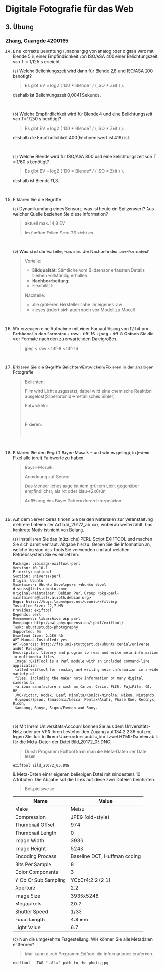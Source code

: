 # Digitale Fotografie für das Web

## 3. Übung

### Zhang, Guangde 4200165

14. Eine korrekte Belichtung (unabhängig von analog oder digital) wird mit Blende 5,6, einer Empfindlichkeit von ISO/ASA 400 einer Belichtungszeit von T = 1/125 s erreicht.

    (a) Welche Belichtungszeit wird dann für Blende 2,8 und ISO/ASA 200 benötigt?

    >   Es gibt EV = log2 ( 100 * Blende² / ( ISO * Zeit ) ).

    deshalb ist Belichtungszeit 0,0041 Sekunde.

    ​

    (b) Welche Empfindlichkeit wird für Blende 4 und eine Belichtungszeit von T=1/250 s benötigt?

    >   Es gibt EV = log2 ( 100 * Blende² / ( ISO * Zeit ) ).

    deshalb die Empfindlichkeit 400(Rechnenswert ist 419) ist.

    ​

    (c) Welche Blende wird für ISO/ASA 800 und eine Belichtungszeit von T = 1/60 s
    benötigt?

    >   Es gibt EV = log2 ( 100 * Blende² / ( ISO * Zeit ) ).

    deshalb ist Blende 11,3.

    ​



15. Erklären Sie die Begriffe

    (a) Dynamikumfang eines Sensors; was ist heute ein Spitzenwert? Aus welcher Quelle beziehen Sie diese Information?

    >   aktuell max. 14,8 EV
    >
    >   Im funften Folien Seite 26 steht es.

    ​

    (b) Was sind die Vorteile, was sind die Nachteile des raw-Formates?

    >   Vorteile:
    >
    >   -   **Bildqualität**: Sämtliche vom Bildsensor erfassten Details bleiben vollständig erhalten.
    >   -   **Nachbearbeitung**: 
    >   -   Flexibilität:
    >
    >   Nachteile:
    >
    >   -   alle größeren Hersteller habe ihr eigenes raw
    >   -   dieses ändert sich auch noch von Modell zu Modell

    ​

16. Wir erzeugen eine Aufnahme mit einer Farbauflösung von 12 bit pro Farbkanal in
    den Formaten
    • raw
    • tiff-16
    • jpeg
    • tiff-8
    Ordnen Sie die vier Formate nach den zu erwartenden Dateigrößen.

    >   jpeg < raw < tiff-8 < tiff-16

    ​

17. Erklären Sie die Begriffe Belichten/Entwickeln/Fixieren in der analogen Fotografie

    >   Belichten:
    >
    >   Film wird Licht ausgesetzt, dabei wird eine chemische Reaktion ausgelöst(Silberbromid->metallisches Sibler).
    >
    >   Entwickeln:
    >
    >   ​
    >
    >   Fixieren:
    >
    >   ​

    ​

18. Erklären Sie den Begriff Bayer-Mosaik – und wie es gelingt, in jedem Pixel alle (drei)
    Farbwerte zu haben.

    >   Bayer-Mosaik:
    >
    >   Anordnung auf Sensor
    >
    >   Das Menschliches auge ist dem grünem Licht gegenüber empfindlicher, als rot oder blau->2xGrün
    >
    >   Auflösung des Bayer Pattern durch Interpolation

    ​

19. Auf dem Server ceres finden Sie bei den Materialen zur Veranstaltung mehrere
    Dateien der Art bild_20172_ab.xxx, wobei ab weiterzählt.
    Das konkrete Motiv ist nicht von Belang.

    (a) Installieren Sie das (nützliche) PERL-Script EXIFTOOL und machen Sie sich
    damit vertraut.
    Abgabe hierzu: Geben Sie die Information an, welche Version des Tools Sie
    verwenden und auf welchem Betriebssystem Sie es einsetzen.

    ```shell
    Package: libimage-exiftool-perl
    Version: 10.10-1
    Priority: optional
    Section: universe/perl
    Origin: Ubuntu
    Maintainer: Ubuntu Developers <ubuntu-devel-discuss@lists.ubuntu.com>
    Original-Maintainer: Debian Perl Group <pkg-perl-maintainers@lists.alioth.debian.org>
    Bugs: https://bugs.launchpad.net/ubuntu/+filebug
    Installed-Size: 12,7 MB
    Provides: exiftool
    Depends: perl
    Recommends: libarchive-zip-perl
    Homepage: http://owl.phy.queensu.ca/~phil/exiftool/
    Task: ubuntustudio-photography
    Supported: 9m
    Download-Size: 2.259 kB
    APT-Manual-Installed: yes
    APT-Sources: http://ftp.uni-stuttgart.de/ubuntu xenial/universe amd64 Packages
    Description: library and program to read and write meta information in multimedia files
     Image::ExifTool is a Perl module with an included command-line application
     called exiftool for reading and writing meta information in a wide variety of
     files, including the maker note information of many digital cameras by
     various manufacturers such as Canon, Casio, FLIR, FujiFilm, GE, HP,
     JVC/Victor, Kodak, Leaf, Minolta/Konica-Minolta, Nikon, Nintendo,
     Olympus/Epson, Panasonic/Leica, Pentax/Asahi, Phase One, Reconyx, Ricoh,
     Samsung, Sanyo, Sigma/Foveon and Sony.
    ```

    ​

    (b) Mit Ihrem Universitäts-Account können Sie aus dem Universitäts-Netz oder per
    VPN Ihren bestehenden Zugang auf 134.2.2.38 nutzen; legen Sie dort in Ihrem
    Unterordner public_html zwei HTML-Dateien ab
    i. für die Meta-Daten der Datei Bild_20172_05.DNG;
    >   Durch Programm Exiftool kann man die Meta-Daten der Datei lesen

    ```shell
    exiftool Bild_20172_05.DNG
    ```

    ii. Meta-Daten einer eigenen beliebigen Datei mit mindestens 10 Attributen.
    Die Abgabe soll die Links auf diese zwei Dateien beinhalten.

    > Beispielsweise:

    | Name                 | Value                        |
    | -------------------- | ---------------------------- |
    | Make                 | Meizu                        |
    | Compression          | JPEG (old-style)             |
    | Thumbnail Offset     | 974                          |
    | Thumbnail Length     | 0                            |
    | Image Width          | 3936                         |
    | Image Height         | 5248                         |
    | Encoding Process     | Baseline DCT, Huffman coding |
    | Bits Per Sample      | 8                            |
    | Color Components     | 3                            |
    | Y Cb Cr Sub Sampling | YCbCr4:2:2 (2 1)             |
    | Aperture             | 2.2                          |
    | Image Size           | 3936x5248                    |
    | Megapixels           | 20.7                         |
    | Shutter Speed        | 1/33                         |
    | Focal Length         | 4.8 mm                       |
    | Light Value          | 6.7                          |

    (c) Nun die umgekehrte Fragestellung: Wie können Sie alle Metadaten entfernen?

    >Man kann durch Programm Exiftool die Informationen entfernen.

    ```shell
    exiftool --TAG "-all=" path_to_the_photo.jpg
    ```